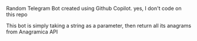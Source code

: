 Random Telegram Bot created using Github Copilot. yes, I don't code on this repo

This bot is simply taking a string as a parameter, then return all its anagrams from Anagramica API
